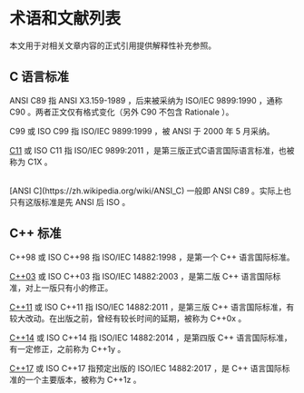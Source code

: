 ﻿# 术语和文献列表

本文用于对相关文章内容的正式引用提供解释性补充参照。

## C 语言标准

ANSI C89 指 ANSI X3.159-1989 ，后来被采纳为 ISO/IEC 9899:1990 ，通称 C90 。两者正文仅有格式变化（另外 C90 不包含 Rationale ）。

C99 或 ISO C99 指 ISO/IEC 9899:1999 ，被 ANSI 于 2000 年 5 月采纳。

[C11](https://zh.wikipedia.org/wiki/C11) 或 ISO C11 指 ISO/IEC 9899:2011 ，是第三版正式C语言国际语言标准，也被称为 C1X 。

</br>
[ANSI C](https://zh.wikipedia.org/wiki/ANSI_C) 一般即 ANSI C89 。实际上也只有这版标准是先 ANSI 后 ISO 。

</br>

## C++ 标准

C++98 或 ISO C++98 指 ISO/IEC 14882:1998 ，是第一个 C++ 语言国际标准。

[C++03](https://en.wikipedia.org/wiki/C++03) 或 ISO C++03 指 ISO/IEC 14882:2003 ，是第二版 C++ 语言国际标准，对上一版只有小的修正。

[C++11](https://zh.wikipedia.org/wiki/C++11) 或 ISO C++11 指 ISO/IEC 14882:2011 ，是第三版 C++ 语言国际标准，有较大改动。在出版之前，曾经有较长时间的延期，被称为 C++0x 。

[C++14](https://zh.wikipedia.org/wiki/C++14) 或 ISO C++14 指 ISO/IEC 14882:2014 ，是第四版 C++ 语言国际标准，有一定修正，之前称为 C++1y 。

[C++17](https://en.wikipedia.org/wiki/C++17) 或 ISO C++17 指预定出版的 ISO/IEC 14882:2017 ，是 C++ 语言国际标准的一个主要版本，被称为 C++1z 。

